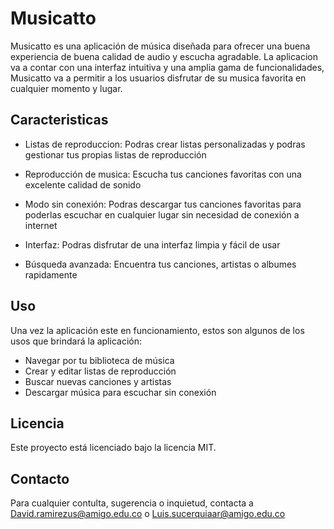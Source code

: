 # Musicatto

Musicatto es una aplicación de música diseñada para ofrecer una buena experiencia de buena calidad de audio y escucha agradable. La aplicacion va a contar con una interfaz intuitiva y una amplia gama de funcionalidades, Musicatto va a permitir a los usuarios disfrutar de su musica favorita en cualquier momento y lugar.

## Caracteristicas

* Listas de reproduccion: Podras crear listas personalizadas y podras gestionar tus propias listas de reproducción

* Reproducción de musica: Escucha tus canciones favoritas con una excelente calidad de sonido

* Modo sin conexión: Podras descargar tus canciones favoritas para poderlas escuchar en cualquier lugar sin necesidad de conexión a internet

* Interfaz: Podras disfrutar de una interfaz limpia y fácil de usar

* Búsqueda avanzada: Encuentra tus canciones, artistas o albumes rapidamente

## Uso

Una vez la aplicación este en funcionamiento, estos son algunos de los usos que brindará la aplicación:

* Navegar por tu biblioteca de música
* Crear y editar listas de reproducción
* Buscar nuevas canciones y artistas
* Descargar música para escuchar sin conexión

## Licencia

Este proyecto está licenciado bajo la licencia MIT.

## Contacto

Para cualquier contulta, sugerencia o inquietud, contacta a David.ramirezus@amigo.edu.co o Luis.sucerquiaar@amigo.edu.co
